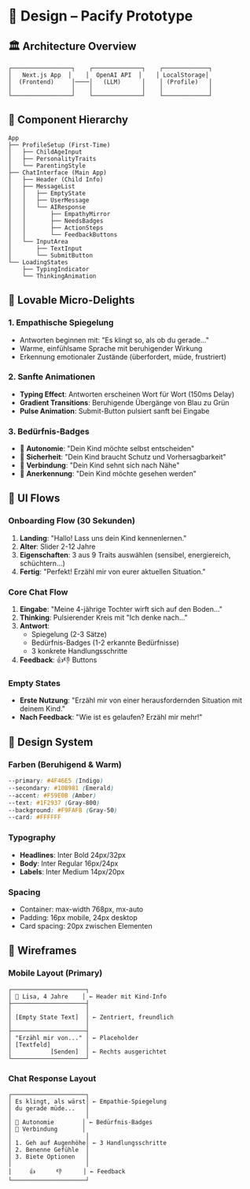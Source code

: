 # 🎨 Design – Pacify Prototype

## 🏛️ Architecture Overview

```
┌─────────────────┐    ┌──────────────┐    ┌─────────────┐
│   Next.js App  │    │  OpenAI API  │    │ LocalStorage│
│  (Frontend)     │────│   (LLM)      │    │ (Profile)   │
│                 │    │              │    │             │
└─────────────────┘    └──────────────┘    └─────────────┘
```

## 🎯 Component Hierarchy

```
App
├── ProfileSetup (First-Time)
│   ├── ChildAgeInput
│   ├── PersonalityTraits  
│   └── ParentingStyle
├── ChatInterface (Main App)
│   ├── Header (Child Info)
│   ├── MessageList
│   │   ├── EmptyState
│   │   ├── UserMessage
│   │   └── AIResponse
│   │       ├── EmpathyMirror
│   │       ├── NeedsBadges  
│   │       ├── ActionSteps
│   │       └── FeedbackButtons
│   └── InputArea
│       ├── TextInput
│       └── SubmitButton
└── LoadingStates
    ├── TypingIndicator
    └── ThinkingAnimation
```

## 🎨 Lovable Micro-Delights

### 1. Empathische Spiegelung
- Antworten beginnen mit: "Es klingt so, als ob du gerade..."
- Warme, einfühlsame Sprache mit beruhigender Wirkung
- Erkennung emotionaler Zustände (überfordert, müde, frustriert)

### 2. Sanfte Animationen  
- **Typing Effect**: Antworten erscheinen Wort für Wort (150ms Delay)
- **Gradient Transitions**: Beruhigende Übergänge von Blau zu Grün
- **Pulse Animation**: Submit-Button pulsiert sanft bei Eingabe

### 3. Bedürfnis-Badges
- 🧡 **Autonomie**: "Dein Kind möchte selbst entscheiden"
- 💙 **Sicherheit**: "Dein Kind braucht Schutz und Vorhersagbarkeit"  
- 💚 **Verbindung**: "Dein Kind sehnt sich nach Nähe"
- 💜 **Anerkennung**: "Dein Kind möchte gesehen werden"

## 📱 UI Flows

### Onboarding Flow (30 Sekunden)
1. **Landing**: "Hallo! Lass uns dein Kind kennenlernen."
2. **Alter**: Slider 2-12 Jahre
3. **Eigenschaften**: 3 aus 9 Traits auswählen (sensibel, energiereich, schüchtern...)
4. **Fertig**: "Perfekt! Erzähl mir von eurer aktuellen Situation."

### Core Chat Flow  
1. **Eingabe**: "Meine 4-jährige Tochter wirft sich auf den Boden..."
2. **Thinking**: Pulsierender Kreis mit "Ich denke nach..."
3. **Antwort**: 
   - Spiegelung (2-3 Sätze)
   - Bedürfnis-Badges (1-2 erkannte Bedürfnisse)
   - 3 konkrete Handlungsschritte
4. **Feedback**: 👍👎 Buttons

### Empty States
- **Erste Nutzung**: "Erzähl mir von einer herausfordernden Situation mit deinem Kind."
- **Nach Feedback**: "Wie ist es gelaufen? Erzähl mir mehr!"

## 🎨 Design System

### Farben (Beruhigend & Warm)
```css
--primary: #4F46E5 (Indigo)
--secondary: #10B981 (Emerald)  
--accent: #F59E0B (Amber)
--text: #1F2937 (Gray-800)
--background: #F9FAFB (Gray-50)
--card: #FFFFFF
```

### Typography
- **Headlines**: Inter Bold 24px/32px
- **Body**: Inter Regular 16px/24px  
- **Labels**: Inter Medium 14px/20px

### Spacing
- Container: max-width 768px, mx-auto
- Padding: 16px mobile, 24px desktop
- Card spacing: 20px zwischen Elementen

## 📐 Wireframes

### Mobile Layout (Primary)
```
┌─────────────────────┐
│ 👶 Lisa, 4 Jahre    │ ← Header mit Kind-Info
├─────────────────────┤
│                     │
│ [Empty State Text]  │ ← Zentriert, freundlich
│                     │
├─────────────────────┤
│ "Erzähl mir von..." │ ← Placeholder
│ [Textfeld]          │
│           [Senden]  │ ← Rechts ausgerichtet
└─────────────────────┘
```

### Chat Response Layout
```
┌─────────────────────┐
│ Es klingt, als wärst│ ← Empathie-Spiegelung
│ du gerade müde...   │
│                     │
│ 🧡 Autonomie        │ ← Bedürfnis-Badges  
│ 💚 Verbindung       │
│                     │
│ 1. Geh auf Augenhöhe│ ← 3 Handlungsschritte
│ 2. Benenne Gefühle  │
│ 3. Biete Optionen   │
│                     │
│     👍      👎      │ ← Feedback
└─────────────────────┘
``` 